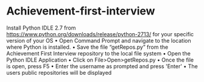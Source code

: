 # Achievement-first-interview
Install Python IDLE 2.7 from https://www.python.org/downloads/release/python-2713/ for your specific version of your OS 
• Open Command Prompt and navigate to the location where Python is installed. 
•  Save the file “getRepos.py” from the Achievement First Interview repository to the local file system 
• Open the Python IDLE Application 
•  Click on File>Open>getRepos.py 
•  Once the file is open, press F5 
•  Enter the username as prompted and press 'Enter'
•  The users public repositories will be displayed
